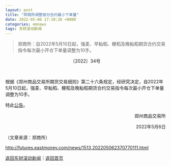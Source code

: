 ```yaml
---
layout: post
title: "郑商所调整部分合约最小下单量"
date: 2022-05-06 17:10:26 +0800
categories: emnews
tags: 东财滚动新闻
---
```

> 郑商所：自2022年5月10日起，强麦、早籼稻、粳稻及晚籼稻期货合约交易指令每次最小开仓下单量调整为10手。

<p align="center">〔2022〕34号</p><p align="center"><br/></p><p>根据《郑州商品交易所期货交易细则》第二十六条规定，经研究决定，自2022年5月10日起，强麦、早籼稻、粳稻及晚籼稻期货合约交易指令每次最小开仓下单量调整为10手。</p>
 <p>特此<span id="Info.3332"><a href="http://data.eastmoney.com/notices/" class="infokey">公告</a></span>。</p><p style="text-align:right;">郑州商品交易所</p>
 <p style="text-align:right;">2022年5月6日</p><p class="em_media">（文章来源：郑商所）</p>

<http://futures.eastmoney.com/news/1513,202205062370770111.html>

[返回东财滚动新闻](//finews.withounder.com/emnews/)｜[返回首页](//finews.withounder.com/)